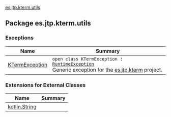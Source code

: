 [es.jtp.kterm.utils](./index.md)

## Package es.jtp.kterm.utils

### Exceptions

| Name | Summary |
|---|---|
| [KTermException](-k-term-exception/index.md) | `open class KTermException : `[`RuntimeException`](https://kotlinlang.org/api/latest/jvm/stdlib/kotlin/-runtime-exception/index.html)<br>Generic exception for the [es.jtp.kterm](../es.jtp.kterm/index.md) project. |

### Extensions for External Classes

| Name | Summary |
|---|---|
| [kotlin.String](kotlin.-string/index.md) |  |
